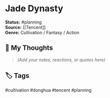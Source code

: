 # Jade Dynasty

**Status:** #planning  
**Source:** [[Tencent]]  
**Genre:** Cultivation / Fantasy / Action  

## 🧠 My Thoughts  
> _(Add your notes, reactions, or quotes here)_

## 🏷️ Tags  
#cultivation #donghua #tencent #planning
